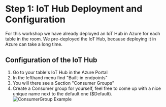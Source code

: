 # Step 1: IoT Hub Deployment and Configuration

For this workshop we have already deployed an IoT Hub in Azure for each table in the room. We pre-deployed the IoT Hub, because deploying it in Azure can take a long time.

## Configuration of the IoT Hub

1. Go to your table's IoT Hub in the Azure Portal
2. In the lefthand menu find "Built-in endpoints"
3. You will there see a Section "Consumer Groups"
4. Create a Consumer group for yourself, feel free to come up with a nice unique name next to the default one ($Default).
![ConsumerGroup Example](https://github.com/schubergphilis/tweakers_iot_workshop/blob/master/Reporting/img/iothub_consumer_groups.jpg)
